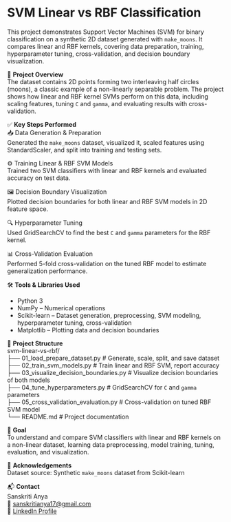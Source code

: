 # **SVM Linear vs RBF Classification**  
This project demonstrates Support Vector Machines (SVM) for binary classification on a synthetic 2D dataset generated with `make_moons`. It compares linear and RBF kernels, covering data preparation, training, hyperparameter tuning, cross-validation, and decision boundary visualization.

📌 **Project Overview**  
The dataset contains 2D points forming two interleaving half circles (moons), a classic example of a non-linearly separable problem. The project shows how linear and RBF kernel SVMs perform on this data, including scaling features, tuning `C` and `gamma`, and evaluating results with cross-validation.

✅ **Key Steps Performed**  
📥 Data Generation & Preparation  
Generated the `make_moons` dataset, visualized it, scaled features using StandardScaler, and split into training and testing sets.

⚙️ Training Linear & RBF SVM Models  
Trained two SVM classifiers with linear and RBF kernels and evaluated accuracy on test data.

🖼️ Decision Boundary Visualization  
Plotted decision boundaries for both linear and RBF SVM models in 2D feature space.

🔍 Hyperparameter Tuning  
Used GridSearchCV to find the best `C` and `gamma` parameters for the RBF kernel.

📊 Cross-Validation Evaluation  
Performed 5-fold cross-validation on the tuned RBF model to estimate generalization performance.

🛠️ **Tools & Libraries Used**  
- Python 3  
- NumPy – Numerical operations  
- Scikit-learn – Dataset generation, preprocessing, SVM modeling, hyperparameter tuning, cross-validation  
- Matplotlib – Plotting data and decision boundaries  

📁 **Project Structure**  
svm-linear-vs-rbf/  
├── 01_load_prepare_dataset.py         # Generate, scale, split, and save dataset  
├── 02_train_svm_models.py             # Train linear and RBF SVM, report accuracy  
├── 03_visualize_decision_boundaries.py # Visualize decision boundaries of both models  
├── 04_tune_hyperparameters.py         # GridSearchCV for `C` and `gamma` parameters  
├── 05_cross_validation_evaluation.py  # Cross-validation on tuned RBF SVM model  
└── README.md                         # Project documentation  

🎯 **Goal**  
To understand and compare SVM classifiers with linear and RBF kernels on a non-linear dataset, learning data preprocessing, model training, tuning, evaluation, and visualization.

🙌 **Acknowledgements**  
Dataset source: Synthetic `make_moons` dataset from Scikit-learn

📬 **Contact**  
Sanskriti Anya  
📧 sanskritianya17@gmail.com  
🔗 [LinkedIn Profile](https://www.linkedin.com/in/sanskriti-anya-6bb2b4332)
